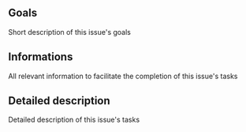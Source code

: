 ## Goals

Short description of this issue's goals

## Informations

All relevant information to facilitate the completion of this issue's tasks

## Detailed description

Detailed description of this issue's tasks
